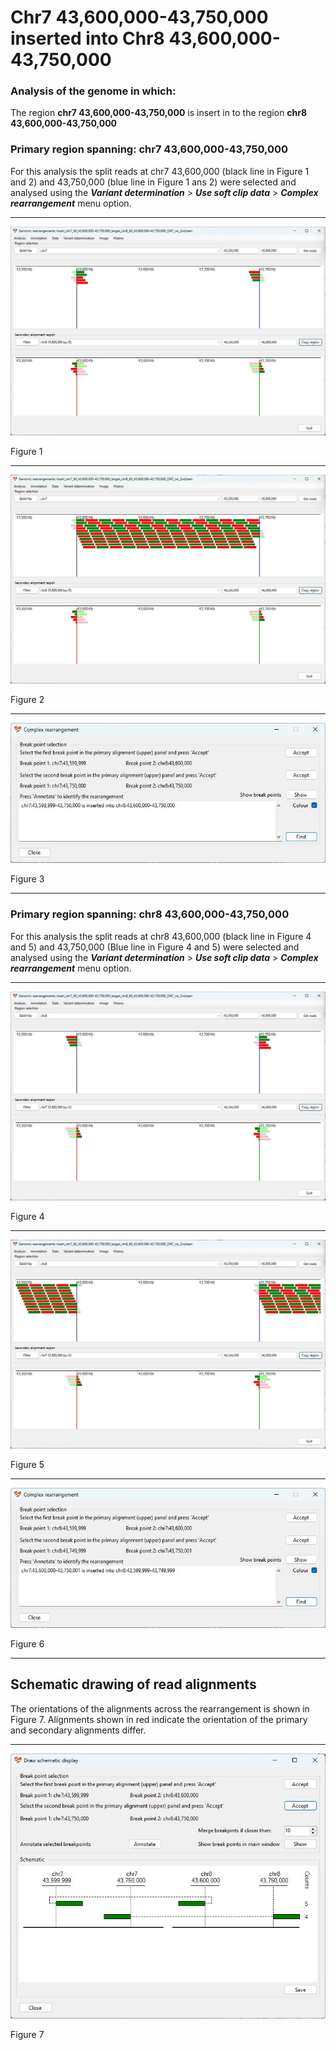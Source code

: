 # Chr7 43,600,000-43,750,000  inserted into Chr8 43,600,000-43,750,000

### Analysis of the genome in which: 

The region **chr7 43,600,000-43,750,000** is insert in to the region **chr8 43,600,000-43,750,000**

### Primary region spanning: chr7 43,600,000-43,750,000 

For this analysis the split reads at chr7 43,600,000 (black line in Figure 1 and 2) and 43,750,000 (blue line in Figure 1 ans 2) were selected and analysed using the ___Variant determination___ > ___Use soft clip data___ > ___Complex rearrangement___ menu option.<hr />

![image](images/insert_chr7_60_43,600,000-43,750,000_target_chr8_60_43,600,000-43,750,000_ONT_no_2nd_1.jpg)

Figure 1

<hr />

![image](images/insert_chr7_60_43,600,000-43,750,000_target_chr8_60_43,600,000-43,750,000_ONT_no_2nd_1_all.jpg)

Figure 2

<hr />

![image](images/insert_chr7_60_43,600,000-43,750,000_target_chr8_60_43,600,000-43,750,000_ONT_no_2nd_1_results.jpg)

Figure 3

<hr />

### Primary region spanning: chr8 43,600,000-43,750,000 

For this analysis the split reads at chr8 43,600,000 (black line in Figure 4 and 5) and 43,750,000 (Blue line in Figure 4 and 5) were selected and analysed using the ___Variant determination___ > ___Use soft clip data___ > ___Complex rearrangement___ menu option.<hr />

![image](images/insert_chr7_60_43,600,000-43,750,000_target_chr8_60_43,600,000-43,750,000_ONT_no_2nd_2.jpg)

Figure 4

<hr />

![image](images/insert_chr7_60_43,600,000-43,750,000_target_chr8_60_43,600,000-43,750,000_ONT_no_2nd_2_all.jpg)

Figure 5

<hr />

![image](images/insert_chr7_60_43,600,000-43,750,000_target_chr8_60_43,600,000-43,750,000_ONT_no_2nd_2_results.jpg)

Figure 6

<hr />

## Schematic drawing of read alignments

The orientations of the alignments across the rearrangement is shown in Figure 7. Alignments shown in red indicate the orientation of the primary and secondary alignments differ.

<hr />

![image](images/insert_chr7_60_43,600,000-43,750,000_target_chr8_60_43,600,000-43,750,000_ONT_no_2nd.jpg)

Figure 7

